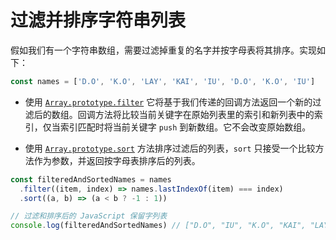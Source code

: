 # 过滤并排序字符串列表

假如我们有一个字符串数组，需要过滤掉重复的名字并按字母表将其排序。实现如下：

```js
const names = ['D.O', 'K.O', 'LAY', 'KAI', 'IU', 'D.O', 'K.O', 'IU']
```

- 使用 [`Array.prototype.filter`](https://developer.mozilla.org/zh-CN/docs/Web/JavaScript/Reference/Global_Objects/Array/filter) 它将基于我们传递的回调方法返回一个新的过滤后的数组。回调方法将比较当前关键字在原始列表里的索引和新列表中的索引，仅当索引匹配时将当前关键字 `push` 到新数组。它不会改变原始数组。

- 使用 [`Array.prototype.sort`](https://developer.mozilla.org/zh-CN/docs/Web/JavaScript/Reference/Global_Objects/Array/sort) 方法排序过滤后的列表，`sort` 只接受一个比较方法作为参数，并返回按字母表排序后的列表。

```js
const filteredAndSortedNames = names
  .filter((item, index) => names.lastIndexOf(item) === index)
  .sort((a, b) => (a < b ? -1 : 1))

// 过滤和排序后的 JavaScript 保留字列表
console.log(filteredAndSortedNames) // ["D.O", "IU", "K.O", "KAI", "LAY"]
```
